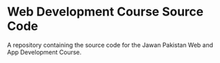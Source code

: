 # Web Development Course Source Code
A repository containing the source code for the Jawan Pakistan Web and App Development Course.
